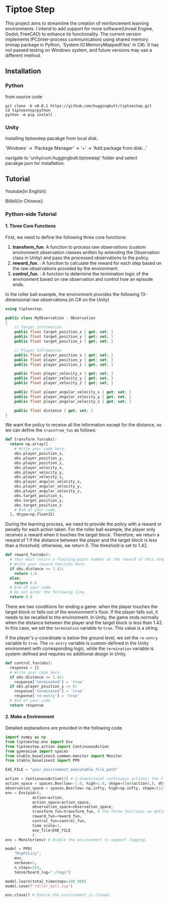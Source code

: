 # Tiptoe Step
This project aims to streamline the creation of reinforcement learning environments. I intend to add support for more software(Unreal Engine, Godot, FreeCAD) to enhance its functionality.
The current version implements IPC(inter-process communication) using shared memory (mmap package in Python, 'System.IO.MemoryMappedFiles' in C#). 
It has not passed testing on Windows system, and future versions may use a different method.


## Installation

### Python

from source code
```shell
git clone -b v0.0.1 https://github.com/huggingbutt/tiptoestep.git
cd tiptoestep/python
python -m pip install .
```

### Unity
Installing tiptoestep pacakge from local disk.

'Windows' -> 'Package Manager' -> '+' -> 'Add package from disk...'

navigate to 'unity/com.huggingbutt.tiptoestep' folder and select pacakge.json for installation.

## Tutorial
Youtube[in English]:

Bilibili[in Chinese]:

### Python-side Tutorial
#### 1. Three Core Functions
First, we need to define the following three core functions:
1. **transform_fun**: A function to process raw observations (custom environment observation classes written by extending the Observation class in Unity) and pass the processed observations to the policy.  
2. **reward_fun**. : A function to calculate the reward for each step based on the raw observations provided by the environment.
3. **control_fun**. : A function to determine the termination logic of the environment based on raw observation and control how an episode ends.

In the roller ball example, the environment provides the following 13-dimensional raw observations.(in C# on the Unity)
```c#
using tiptoestep;

public class MyObservation : Observation
{
    // Target information
    public float target_position_x { get; set; }
    public float target_position_y { get; set; }
    public float target_position_z { get; set; }

    // Player infromation
    public float player_position_x { get; set; }
    public float player_position_y { get; set; }
    public float player_position_z { get; set; }

    public float player_velocity_x { get; set; }
    public float player_velocity_y { get; set; }
    public float player_velocity_z { get; set; }

    public float player_angular_velocity_x { get; set; }
    public float player_angular_velocity_y { get; set; }
    public float player_angular_velocity_z { get; set; }

    public float distance { get; set; }
}
```
We want the policy to receive all the information except for the distance, so we can define the `transfrom_fun` as follows:
```python
def transform_fun(obs):
  return np.array([
    # Write your code here.
    obs.player_position_x,
    obs.player_position_y,
    obs.player_position_z,
    obs.player_velocity_x,
    obs.player_velocity_y,
    obs.player_velocity_z,
    obs.player_angular_velocity_x,
    obs.player_angular_velocity_y,
    obs.player_angular_velocity_z,
    obs.target_position_x,
    obs.target_position_y,
    obs.target_position_z
    # End of your code.
  ], dtype=np.float32)
```
During the learning process, we need to provide the policy with a reward or penalty for each action taken. For the roller ball example, the player only receives a reward when it touches the target block. Therefore, we return a reward of 1 if the distance between the player and the target block is less than a threshold; otherwise, we return 0. The threshold is set to 1.42.
```python
def reward_fun(obs):
  # Your must return a floating-point number as the reward of this step.
  # Write your reward function here.
  if obs.distance <= 1.42:
    return 1.0
  else:
    return 0.0
  # End of your code.
  # Do not alter the following line.
  return 0.0
```
There are two conditions for ending a game: when the player touches the target block or falls out of the environment's floor. If the player falls out, it needs to be recalled to the environment. In Unity, the game ends normally when the distance between the player and the target block is less than 1.42. In this case, we set the `termination` variable to `true`. This value is a string.

If the player's y-coordinate is below the ground level, we set the `re-entry` variable to `true`. The `re-entry` variable is custom-defined in the Unity environment with corresponding logic, while the `termination` variable is system-defined and requires no additional design in Unity.
```python
def control_fun(obs):
  response = {}
  # Write your code here.
  if obs.distance <= 1.42:
    response['terminated'] = 'true'
  if obs.player_position_y <= 0:
    response['terminated'] = 'true'
    response['re-entry'] = 'true'
  # End of your code.
  return response
```
#### 2. Make a Environment
Detailed explanations are provided in the following code.
```python
import numpy as np
from tiptoestep.env import Env
from tiptoestep.action import ContinuousAction
from gymnasium import spaces
from stable_baselines3.common.monitor import Monitor
from stable_baselines3 import PPO

EXE_FILE = "your_environment_executable_file_path"

action = ContinuousAction(2) # 2-dimensional continuous actions: the first is the force applied along x-axis, and the second is the force applied along z-axis.
action_space = spaces.Box(low=-1.0, high=1.0, shape=(len(action),), dtype=np.float32) # To enable the environment to support the gym.
observation_space = spaces.Box(low=-np.infty, high=np.infty, shape=(12,), dtype=np.float32) # The shape of observation equals the shape of the array returned by transform_fun(obs).
env = Env(pid=0,
            action=action,
            action_space=action_space,
            observation_space=observation_space,
            transform_fun=transform_fun, # The three functions we defined above.
            reward_fun=reward_fun,
            control_fun=control_fun,
            time_scale=1,
            exe_file=EXE_FILE
            )
env = Monitor(env) # Enable the environment to support logging.

model = PPO(
    "MlpPolicy",
    env,
    verbose=1,
    n_steps=256,
    tensorboard_log="./logs")

model.learn(total_timesteps=100_000)
model.save(f"roller_ball.zip")

env.close() # Ensure the environment is closed.
```